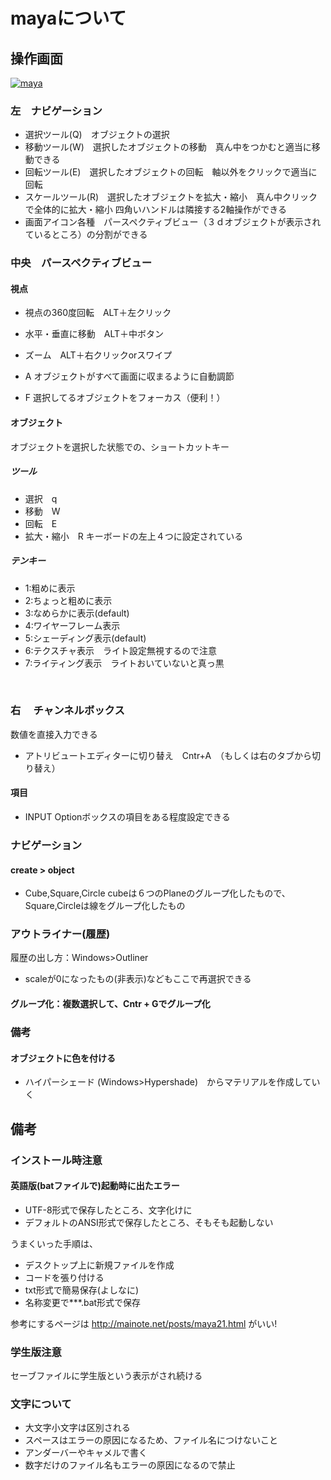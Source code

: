 

# mayaについて

## 操作画面
[![maya](https://i.gyazo.com/7cc3b3cb6255f626a93ea9c4050c8f0e.png)](https://gyazo.com/7cc3b3cb6255f626a93ea9c4050c8f0e)
  
### 左　ナビゲーション
+ 選択ツール(Q)　オブジェクトの選択
+ 移動ツール(W)　選択したオブジェクトの移動　真ん中をつかむと適当に移動できる
+ 回転ツール(E)　選択したオブジェクトの回転　軸以外をクリックで適当に回転
+ スケールツール(R)　選択したオブジェクトを拡大・縮小　真ん中クリックで全体的に拡大・縮小 四角いハンドルは隣接する2軸操作ができる
+ 画面アイコン各種　パースペクティブビュー（３ｄオブジェクトが表示されているところ）の分割ができる
  
### 中央　パースペクティブビュー
#### 視点
+ 視点の360度回転　ALT＋左クリック
+ 水平・垂直に移動　ALT＋中ボタン

+ ズーム　ALT＋右クリックorスワイプ
+ A オブジェクトがすべて画面に収まるように自動調節 
+ F 選択してるオブジェクトをフォーカス（便利！）

#### オブジェクト
オブジェクトを選択した状態での、ショートカットキー
##### ツール
+ 選択　q
+ 移動　W 
+ 回転　E
+ 拡大・縮小　R
キーボードの左上４つに設定されている
##### テンキー
+ 1:粗めに表示
+ 2:ちょっと粗めに表示
+ 3:なめらかに表示(default)
+ 4:ワイヤーフレーム表示
+ 5:シェーディング表示(default)
+ 6:テクスチャ表示　ライト設定無視するので注意
+ 7:ライティング表示　ライトおいていないと真っ黒



  
### 右 　チャンネルボックス
数値を直接入力できる
+ アトリビュートエディターに切り替え　Cntr+A　（もしくは右のタブから切り替え）
#### 項目
+ INPUT Optionボックスの項目をある程度設定できる
   
### ナビゲーション
#### create > object
+ Cube,Square,Circle
cubeは６つのPlaneのグループ化したもので、Square,Circleは線をグループ化したもの


### アウトライナー(履歴)
履歴の出し方：Windows>Outliner
+ scaleが0になったもの(非表示)などもここで再選択できる
#### グループ化：複数選択して、Cntr + Gでグループ化

### 備考
#### オブジェクトに色を付ける
+ ハイパーシェード (Windows>Hypershade)　からマテリアルを作成していく

## 備考

### インストール時注意  
#### 英語版(batファイルで)起動時に出たエラー
+ UTF-8形式で保存したところ、文字化けに
+ デフォルトのANSI形式で保存したところ、そもそも起動しない  
  
うまくいった手順は、
+ デスクトップ上に新規ファイルを作成
+ コードを張り付ける
+ txt形式で簡易保存(よしなに)
+ 名称変更で***.bat形式で保存  

参考にするページは
http://mainote.net/posts/maya21.html
がいい!


### 学生版注意
セーブファイルに学生版という表示がされ続ける

### 文字について
+ 大文字小文字は区別される
+ スペースはエラーの原因になるため、ファイル名につけないこと
+ アンダーバーやキャメルで書く
+ 数字だけのファイル名もエラーの原因になるので禁止
